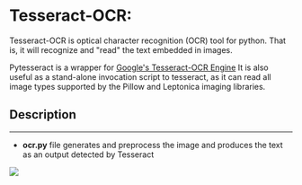# Tesseract-OCR: 

Tesseract-OCR is optical character recognition (OCR) tool for python. That is, it will recognize and "read" the text embedded in images.

Pytesseract is a wrapper for [Google's Tesseract-OCR Engine](https://github.com/tesseract-ocr/tesseract)
It is also useful as a stand-alone invocation script to tesseract, as it can read all image types
supported by the Pillow and Leptonica imaging libraries.

## Description
-----------
* **ocr.py** file generates and preprocess the image and produces the text as an output detected by Tesseract
<img src = "p1.jpg">
